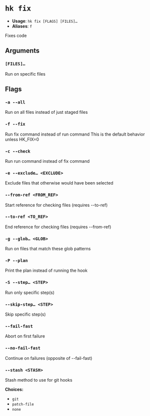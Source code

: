 # `hk fix`

- **Usage**: `hk fix [FLAGS] [FILES]…`
- **Aliases**: `f`

Fixes code

## Arguments

### `[FILES]…`

Run on specific files

## Flags

### `-a --all`

Run on all files instead of just staged files

### `-f --fix`

Run fix command instead of run command This is the default behavior unless HK_FIX=0

### `-c --check`

Run run command instead of fix command

### `-e --exclude… <EXCLUDE>`

Exclude files that otherwise would have been selected

### `--from-ref <FROM_REF>`

Start reference for checking files (requires --to-ref)

### `--to-ref <TO_REF>`

End reference for checking files (requires --from-ref)

### `-g --glob… <GLOB>`

Run on files that match these glob patterns

### `-P --plan`

Print the plan instead of running the hook

### `-S --step… <STEP>`

Run only specific step(s)

### `--skip-step… <STEP>`

Skip specific step(s)

### `--fail-fast`

Abort on first failure

### `--no-fail-fast`

Continue on failures (opposite of --fail-fast)

### `--stash <STASH>`

Stash method to use for git hooks

**Choices:**

- `git`
- `patch-file`
- `none`
